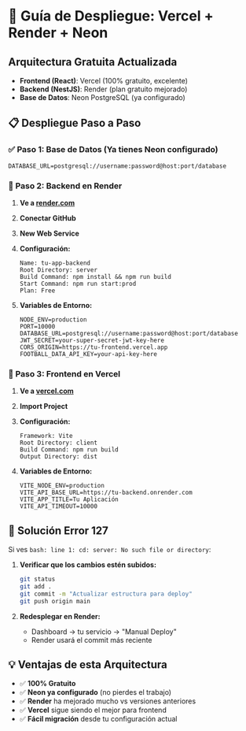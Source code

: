 # 🚀 Guía de Despliegue: Vercel + Render + Neon

## Arquitectura Gratuita Actualizada

- **Frontend (React)**: Vercel (100% gratuito, excelente)
- **Backend (NestJS)**: Render (plan gratuito mejorado)
- **Base de Datos**: Neon PostgreSQL (ya configurado)

## 📋 Despliegue Paso a Paso

### ✅ Paso 1: Base de Datos (Ya tienes Neon configurado)
```
DATABASE_URL=postgresql://username:password@host:port/database
```

### 🎯 Paso 2: Backend en Render

1. **Ve a [render.com](https://render.com)**
2. **Conectar GitHub**
3. **New Web Service**
4. **Configuración:**
   ```
   Name: tu-app-backend
   Root Directory: server
   Build Command: npm install && npm run build
   Start Command: npm run start:prod
   Plan: Free
   ```

5. **Variables de Entorno:**
   ```
   NODE_ENV=production
   PORT=10000
   DATABASE_URL=postgresql://username:password@host:port/database
   JWT_SECRET=your-super-secret-jwt-key-here
   CORS_ORIGIN=https://tu-frontend.vercel.app
   FOOTBALL_DATA_API_KEY=your-api-key-here
   ```

### 🚀 Paso 3: Frontend en Vercel

1. **Ve a [vercel.com](https://vercel.com)**
2. **Import Project**
3. **Configuración:**
   ```
   Framework: Vite
   Root Directory: client
   Build Command: npm run build
   Output Directory: dist
   ```

4. **Variables de Entorno:**
   ```
   VITE_NODE_ENV=production
   VITE_API_BASE_URL=https://tu-backend.onrender.com
   VITE_APP_TITLE=Tu Aplicación
   VITE_API_TIMEOUT=10000
   ```

## 🚨 **Solución Error 127**

Si ves `bash: line 1: cd: server: No such file or directory`:

1. **Verificar que los cambios estén subidos:**
   ```bash
   git status
   git add .
   git commit -m "Actualizar estructura para deploy"
   git push origin main
   ```

2. **Redesplegar en Render:**
   - Dashboard → tu servicio → "Manual Deploy"
   - Render usará el commit más reciente

## 💡 Ventajas de esta Arquitectura

- ✅ **100% Gratuito**
- ✅ **Neon ya configurado** (no pierdes el trabajo)
- ✅ **Render** ha mejorado mucho vs versiones anteriores
- ✅ **Vercel** sigue siendo el mejor para frontend
- ✅ **Fácil migración** desde tu configuración actual
